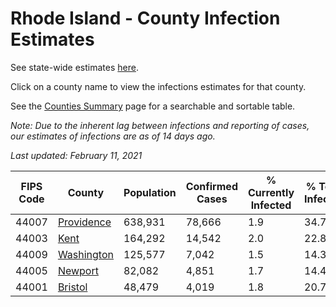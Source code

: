 # Rhode Island - County Infection Estimates

See state-wide estimates [here](/infections/us-ri).

Click on a county name to view the infections estimates for that county.

See the [Counties Summary](/infections/summary-counties) page for a searchable and sortable table.

*Note: Due to the inherent lag between infections and reporting of cases, our estimates of infections are as of 14 days ago.*

*Last updated: February 11, 2021*

|   FIPS Code |                   County |   Population |   Confirmed Cases |   % Currently Infected |   % Total Infected |
|-------------|--------------------------|--------------|-------------------|------------------------|--------------------|
|       44007 | [Providence](providence) |      638,931 |            78,666 |                    1.9 |               34.7 |
|       44003 |             [Kent](kent) |      164,292 |            14,542 |                    2.0 |               22.8 |
|       44009 | [Washington](washington) |      125,577 |             7,042 |                    1.5 |               14.3 |
|       44005 |       [Newport](newport) |       82,082 |             4,851 |                    1.7 |               14.4 |
|       44001 |       [Bristol](bristol) |       48,479 |             4,019 |                    1.8 |               20.7 |